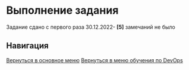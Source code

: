 Выполнение задания
===

Задание сдано с первого раза 30.12.2022- **[5]** замечаний не было

Навигация
---

[Вернуться в основное меню](../../README.md)
[Вернуться в меню обучения по DevOps](../README.md)
